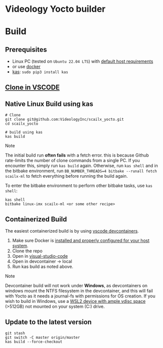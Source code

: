 Videology Yocto builder
=======================

# Build

## Prerequisites

- Linux PC (tested on `Ubuntu 22.04 LTS`) with [default host requirements](https://docs.yoctoproject.org/4.0.5/brief-yoctoprojectqs/index.html#build-host-packages)
- or use [docker](https://docs.docker.com/install/linux/docker-ce/ubuntu/)
- [kas](https://kas.readthedocs.io/): `sudo pip3 install kas`

## [Clone in VSCODE](vscode://vscode.git/clone?url=https%3A%2F%2Fgithub.com%2Fvideologyinc%2Fscailx_yocto.git)
## Native Linux Build using kas

```
# Clone
git clone git@github.com:VideologyInc/scailx_yocto.git
cd scailx_yocto

# build using kas
kas build
```

> [!NOTE]
> The initial build run **often fails** with a fetch error. this is because Github rate-limits the number of clone commands from a single PC. If you encounter this, simply run `kas build` again. Otherwise, run `kas shell` and in the bitbake environment, run `BB_NUMBER_THREADS=4 bitbake --runall fetch scailx-ml` to fetch everything before running the build again.

To enter the bitbake environment to perform other bitbake tasks, use `kas shell`:

```
kas shell
bitbake linux-imx scailx-ml <or some other recipe>
```

## Containerized Build
The easiest containerized build is by using [vscode devcontainers]([url](https://code.visualstudio.com/docs/devcontainers/containers)).

1. Make sure Docker is [installed and properly configured for your host system]([url](https://docs.docker.com/engine/install/)).
2. Clone the repo
3. Open in [visual-studio-code]([url](https://code.visualstudio.com/))
4. Open in devcontainer -> local
5. Run kas build as noted above.

> [!NOTE]
> Devcontainer build will not work under **Windows**, as devcontainers on windows mount the NTFS filesystem in the devcontainer, and this will fail with Yocto as it needs a journal-fs with permissions for OS creation. If you wish to build in Windows, use a [WSL2 device with ample vdisc space]([url](https://ejaaskel.dev/yocto-on-wsl2-easier-than-you-think/)) (>512GB) not mounted on your system (C:) drive.

## Update to the latest version
```
git stash
git switch -C master origin/master
kas build --force-checkout
```
